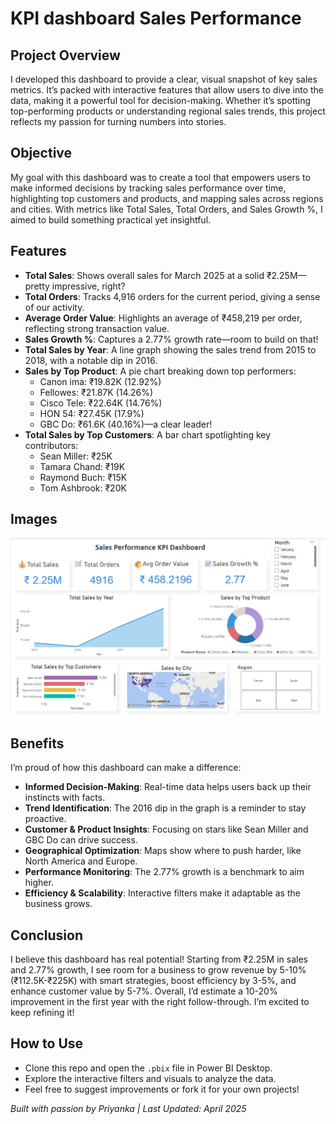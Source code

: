 # KPI dashboard Sales Performance

## Project Overview
I developed this dashboard to provide a clear, visual snapshot of key sales metrics. It’s packed with interactive features that allow users to dive into the data, making it a powerful tool for decision-making. Whether it’s spotting top-performing products or understanding regional sales trends, this project reflects my passion for turning numbers into stories.

## Objective
My goal with this dashboard was to create a tool that empowers users to make informed decisions by tracking sales performance over time, highlighting top customers and products, and mapping sales across regions and cities. With metrics like Total Sales, Total Orders, and Sales Growth %, I aimed to build something practical yet insightful.

## Features
- **Total Sales**: Shows overall sales for March 2025 at a solid ₹2.25M—pretty impressive, right?
- **Total Orders**: Tracks 4,916 orders for the current period, giving a sense of our activity.
- **Average Order Value**: Highlights an average of ₹458,219 per order, reflecting strong transaction value.
- **Sales Growth %**: Captures a 2.77% growth rate—room to build on that!
- **Total Sales by Year**: A line graph showing the sales trend from 2015 to 2018, with a notable dip in 2016.
- **Sales by Top Product**: A pie chart breaking down top performers:
  - Canon ima: ₹19.82K (12.92%)
  - Fellowes: ₹21.87K (14.26%)
  - Cisco Tele: ₹22.64K (14.76%)
  - HON 54: ₹27.45K (17.9%)
  - GBC Do: ₹61.6K (40.16%)—a clear leader!
- **Total Sales by Top Customers**: A bar chart spotlighting key contributors:
  - Sean Miller: ₹25K
  - Tamara Chand: ₹19K
  - Raymond Buch: ₹15K
  - Tom Ashbrook: ₹20K
 
## Images
![images](https://github.com/Priyanka-1912/KPI-dashboard-Sales-Performance/blob/main/Screenshot_2025-04-09_152455.png)

## Benefits
I’m proud of how this dashboard can make a difference:
- **Informed Decision-Making**: Real-time data helps users back up their instincts with facts.
- **Trend Identification**: The 2016 dip in the graph is a reminder to stay proactive.
- **Customer & Product Insights**: Focusing on stars like Sean Miller and GBC Do can drive success.
- **Geographical Optimization**: Maps show where to push harder, like North America and Europe.
- **Performance Monitoring**: The 2.77% growth is a benchmark to aim higher.
- **Efficiency & Scalability**: Interactive filters make it adaptable as the business grows.

## Conclusion
I believe this dashboard has real potential! Starting from ₹2.25M in sales and 2.77% growth, I see room for a business to grow revenue by 5-10% (₹112.5K-₹225K) with smart strategies, boost efficiency by 3-5%, and enhance customer value by 5-7%. Overall, I’d estimate a 10-20% improvement in the first year with the right follow-through. I’m excited to keep refining it!

## How to Use
- Clone this repo and open the `.pbix` file in Power BI Desktop.
- Explore the interactive filters and visuals to analyze the data.
- Feel free to suggest improvements or fork it for your own projects!




*Built with passion by Priyanka | Last Updated: April 2025*
